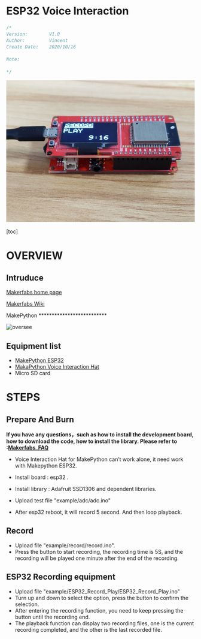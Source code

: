 # ESP32 Voice Interaction

```c++
/*
Version:		V1.0
Author:			Vincent
Create Date:	2020/10/16

Note:

*/
```

![main](md_pic/main.JPG)

[toc]

# OVERVIEW

## Intruduce

[Makerfabs home page](https://www.makerfabs.com/)

[Makerfabs Wiki](https://makerfabs.com/wiki/index.php?title=Main_Page)

MakePython **************************

![oversee](md_pic/oversee2.png)

## Equipment list

- [MakePython ESP32](https://www.makerfabs.com/wiki/index.php?title=MakePython_ESP32)
- [MakaPython Voice Interaction Hat]()
- Micro SD card



# STEPS

## Prepare And Burn

**If you have any questions，such as how to install the development board, how to download the code, how to install the library. Please refer to :[Makerfabs_FAQ](https://github.com/Makerfabs/Makerfabs_FAQ)**

- Voice Interaction Hat for MakePython can’t work alone, it need work with Makepython ESP32.
- Install board : esp32 .

- Install library : Adafruit SSD1306 and dependent libraries.

- Upload test file "example/adc/adc.ino"

- After esp32 reboot, it will record 5 second. And then loop playback.

## Record

* Upload file "example/record/record.ino".
* Press the button to start recording, the recording time is 5S, and the recording will be played one minute after the end of the recording.

## ESP32 Recording equipment

* Upload file "example/ESP32_Record_Play/ESP32_Record_Play.ino"
* Turn up and down to select the option, press the button to confirm the selection.
* After entering the recording function, you need to keep pressing the button until the recording end.
* The playback function can display two recording files, one is the current recording completed, and the other is the last recorded file.


